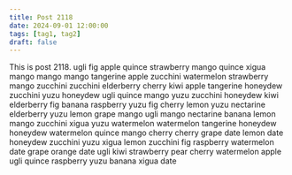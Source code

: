 ```yaml
---
title: Post 2118
date: 2024-09-01 12:00:00
tags: [tag1, tag2]
draft: false
---
```

This is post 2118.
ugli
fig
apple
quince
strawberry
mango
quince
xigua
mango
mango
mango
tangerine
apple
zucchini
watermelon
strawberry
mango
zucchini
zucchini
elderberry
cherry
kiwi
apple
tangerine
honeydew
zucchini
yuzu
honeydew
ugli
quince
mango
yuzu
zucchini
honeydew
kiwi
elderberry
fig
banana
raspberry
yuzu
fig
cherry
lemon
yuzu
nectarine
elderberry
yuzu
lemon
grape
mango
ugli
mango
nectarine
banana
lemon
mango
zucchini
xigua
yuzu
watermelon
watermelon
tangerine
honeydew
honeydew
watermelon
quince
mango
cherry
cherry
grape
date
lemon
date
honeydew
zucchini
yuzu
xigua
lemon
zucchini
fig
raspberry
watermelon
date
grape
orange
date
ugli
kiwi
strawberry
pear
cherry
watermelon
apple
ugli
quince
raspberry
yuzu
banana
xigua
date
